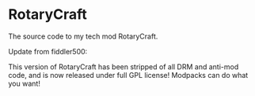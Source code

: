 RotaryCraft
===========

The source code to my tech mod RotaryCraft.

Update from fiddler500:

This version of RotaryCraft has been stripped of all DRM and anti-mod code, and is now released under full GPL license! Modpacks can do what you want!
